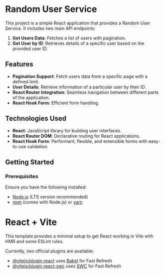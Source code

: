 # Random User Service

This project is a simple React application that provides a Random User Service. It includes two main API endpoints:

1. **Get Users Data**: Fetches a list of users with pagination.
2. **Get User by ID**: Retrieves details of a specific user based on the provided user ID.

## Features

- **Pagination Support**: Fetch users data from a specific page with a defined limit.
- **User Details**: Retrieve information of a particular user by their ID.
- **React Router Integration**: Seamless navigation between different parts of the application.
- **React Hook Form**: Efficient form handling.

## Technologies Used

- **React**: JavaScript library for building user interfaces.
- **React Router DOM**: Declarative routing for React applications.
- **React Hook Form**: Performant, flexible, and extensible forms with easy-to-use validation.

## Getting Started

### Prerequisites

Ensure you have the following installed:

- [Node.js](https://nodejs.org/) (LTS version recommended)
- [npm](https://www.npmjs.com/) (comes with Node.js) or [yarn](https://yarnpkg.com/)

# React + Vite

This template provides a minimal setup to get React working in Vite with HMR and some ESLint rules.

Currently, two official plugins are available:

- [@vitejs/plugin-react](https://github.com/vitejs/vite-plugin-react/blob/main/packages/plugin-react/README.md) uses [Babel](https://babeljs.io/) for Fast Refresh
- [@vitejs/plugin-react-swc](https://github.com/vitejs/vite-plugin-react-swc) uses [SWC](https://swc.rs/) for Fast Refresh
